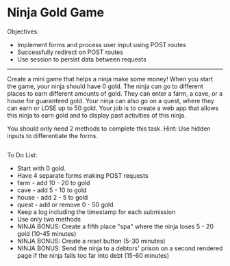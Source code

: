 <h1>Ninja Gold Game</h1>

<p>Objectives:</p>
<ul>
    <li>Implement forms and process user input using POST routes</li>
    <li>Successfully redirect on POST routes</li>
    <li>Use session to persist data between requests</li>
</ul>

<hr/>

<p>Create a mini game that helps a ninja make some money! When you start the game, your ninja should have 0 gold. The ninja can go to different places to earn different amounts of gold. They can enter a farm, a cave, or a house for guaranteed gold. Your ninja can also go on a quest, where they can earn or LOSE up to 50 gold. Your job is to create a web app that allows this ninja to earn gold and to display past activities of this ninja.</p>

<p>You should only need 2 methods to complete this task. Hint: Use hidden inputs to differentiate the forms.</p>

<img src=""/>

<p>To Do List:</p>
<ul>
    <li>Start with 0 gold.</li>
    <li>Have 4 separate forms making POST requests</li>
    <li>farm - add 10 - 20 to gold</li>
    <li>cave - add 5 - 10 to gold</li>
    <li>house - add 2 - 5 to gold</li>
    <li>quest - add or remove 0 - 50 gold</li>
    <li>Keep a log including the timestamp for each submission</li>
    <li>Use only two methods</li>
    <li>NINJA BONUS: Create a fifth place "spa" where the ninja loses 5 - 20 gold (10-45 minutes)</li>
    <li>NINJA BONUS: Create a reset button (5-30 minutes)</li>
    <li>NINJA BONUS: Send the ninja to a debtors' prison on a second rendered page if the ninja falls too far into debt (15-60 minutes)</li>
</ul>


